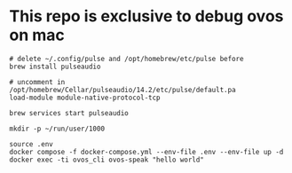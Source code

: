 # This repo is exclusive to debug ovos on mac

```
# delete ~/.config/pulse and /opt/homebrew/etc/pulse before
brew install pulseaudio
```

```
# uncomment in /opt/homebrew/Cellar/pulseaudio/14.2/etc/pulse/default.pa
load-module module-native-protocol-tcp
```

```
brew services start pulseaudio
```

```
mkdir -p ~/run/user/1000
```

```
source .env
docker compose -f docker-compose.yml --env-file .env --env-file up -d
docker exec -ti ovos_cli ovos-speak "hello world"    
```